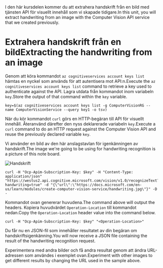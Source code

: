 <span data-ttu-id="5bcd8-101">I den här kursdelen kommer du att extrahera handskrift från en bild med tjänsten API för visuellt innehåll som vi skapade tidigare.</span><span class="sxs-lookup"><span data-stu-id="5bcd8-101">In this unit, you will extract handwriting from an image with the Computer Vision API service that we created previously.</span></span>

# <a name="extracting-the-handwriting-from-an-image"></a><span data-ttu-id="5bcd8-102">Extrahera handskrift från en bild</span><span class="sxs-lookup"><span data-stu-id="5bcd8-102">Extracting the handwriting from an image</span></span>

<span data-ttu-id="5bcd8-103">Genom att köra kommandot `az cognitiveservices account keys list` hämtas en nyckel som används för att autentisera mot API:n.</span><span class="sxs-lookup"><span data-stu-id="5bcd8-103">Execute the `az cognitiveservices account keys list` command to retrieve a key used to authenticate against the API.</span></span> <span data-ttu-id="5bcd8-104">Lagra utdata från kommandot inom variabeln `key`.</span><span class="sxs-lookup"><span data-stu-id="5bcd8-104">Store the output of that command within the `key` variable.</span></span>

```azurecli
key=$(az cognitiveservices account keys list -g ComputerVisionRG --name ComputerVisionService --query key1 -o tsv)
```

<span data-ttu-id="5bcd8-105">När du kör kommandot `curl` görs en HTTP-begäran till API för visuellt innehåll. Återanvänd därefter den nyss deklarerade variabeln `key`.</span><span class="sxs-lookup"><span data-stu-id="5bcd8-105">Execute a `curl` command to do an HTTP request against the Computer Vision API and reuse the previously declared variable `key`.</span></span>

<span data-ttu-id="5bcd8-106">Vi använder en bild av den här anslagstavlan för igenkänningen av handskrift.</span><span class="sxs-lookup"><span data-stu-id="5bcd8-106">The image we're going to be using for handwriting recognition is a picture of this note board.</span></span>

![Handskrift](../images/handwriting.jpg)

```azurecli
curl -H "Ocp-Apim-Subscription-Key: $key" -H "Content-Type: application/json" "https://westus2.api.cognitive.microsoft.com/vision/v1.0/recognizeText?handwriting=true" -d "{\"url\":\"https://docs.microsoft.com/en-us/learn/modules/create-computer-vision-service/handwriting.jpg\"}" -D -
```

<span data-ttu-id="5bcd8-108">Kommandot ovan genererar huvudena.</span><span class="sxs-lookup"><span data-stu-id="5bcd8-108">The command above will output the headers.</span></span> <span data-ttu-id="5bcd8-109">Kopiera huvudvärdet `Operation-Location` till kommandot nedan.</span><span class="sxs-lookup"><span data-stu-id="5bcd8-109">Copy the `Operation-Location` header value into the command below.</span></span>

```azurecli
curl -H "Ocp-Apim-Subscription-Key: $key" "<Operation-Location>"
```

<span data-ttu-id="5bcd8-110">Du får nu en JSON-fil som innehåller resultatet av din begäran om handskriftsigenkänning.</span><span class="sxs-lookup"><span data-stu-id="5bcd8-110">You will now receive a JSON file containing the result of the handwriting recognition request.</span></span>

<span data-ttu-id="5bcd8-111">Experimentera med andra bilder och få andra resultat genom att ändra URL-adressen som användes i exemplet ovan.</span><span class="sxs-lookup"><span data-stu-id="5bcd8-111">Experiment with other images to get different results by changing the URL used in the sample above.</span></span>